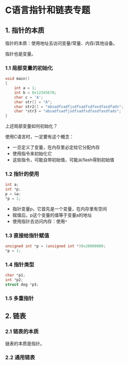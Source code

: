 # C语言指针和链表专题

## 1. 指针的本质

指针的本质：使用地址去访问变量/常量、内存/其他设备。

指针也是变量。



### 1.1 局部变量的初始化

```c
void main()
{
    int a = 1;
    int b = 0x12345678;
    char c = 'A';
    char str[] = "A";
    char str2[] = "absadfsadfjsdfsadfsdfasdfasdfads";
    char *str3 = "absadfsadfjsdfsadfsdfasdfasdfads";
}
```

上述局部变量如何初始化？

使用C语言时，一定要有这个概念：

* 一旦定义了变量，在内存里必定给它分配内存
* 使用指令来初始化它
* 这些指令，可能自带初始值，可能从flash得到初始值



### 1.2 指针的使用

```c
int a;
int *p;
p = &a;
*p = 1;
```

* 指针变量p，它首先是一个变量，在内存里有空间
* 赋值后，p这个变量的值等于变量a的地址
* 使用指针去访问内存：使用`*`



### 1.3 直接给指针赋值

```c
unsigned int *p = (unsigned int *)0x20000000;
*p = 1;
```



### 1.4 指针类型

```c
char *p1;
int *p2;
struct dog *p3;
```



### 1.5 多重指针



## 2. 链表



### 2.1 链表的本质

链表的本质是指针。



### 2.2 通用链表







